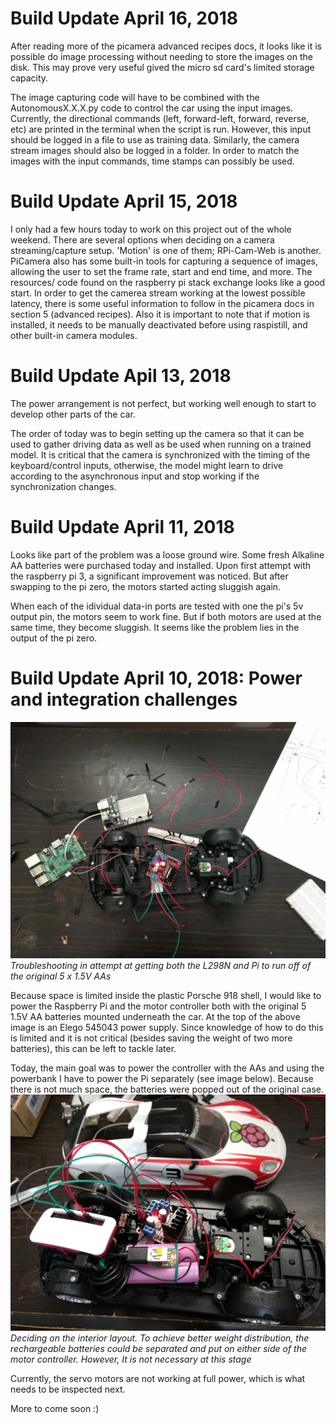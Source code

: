 # Build Update April 16, 2018

After reading more of the picamera advanced recipes docs, it looks like it is possible do image processing without needing to store the images on the disk. This may prove very useful gived the micro sd card's limited storage capacity. 

The image capturing code will have to be combined with the AutonomousX.X.X.py code to control the car using the input images. Currently, the directional commands (left, forward-left, forward, reverse, etc) are printed in the terminal when the script is run. However, this input should be logged in a file to use as training data. Similarly, the camera stream images should also be logged in a folder. In order to match the images with the input commands, time stamps can possibly be used.

# Build Update April 15, 2018

I only had a few hours today to work on this project out of the whole weekend. There are several options when deciding on a camera streaming/capture setup. 'Motion' is one of them; RPi-Cam-Web is another. PiCamera also has some built-in tools for capturing a sequence of images, allowing the user to set the frame rate, start and end time, and more. The resources/ code found on the raspberry pi stack exchange looks like a good start. In order to get the camerea stream working at the lowest possible latency, there is some useful information to follow in the picamera docs in section 5 (advanced recipes). Also it is important to note that if motion is installed, it needs to be manually deactivated before using raspistill, and other built-in camera modules.

# Build Update Apil 13, 2018

The power arrangement is not perfect, but working well enough to start to develop other parts of the car. 

The order of today was to begin setting up the camera so that it can be used to gather driving data as well as be used when running on a trained model. It is critical that the camera is synchronized with the timing of the keyboard/control inputs, otherwise, the model might learn to drive according to the asynchronous input and stop working if the synchronization changes.

# Build Update April 11, 2018

Looks like part of the problem was a loose ground wire. Some fresh Alkaline AA batteries were purchased today and installed. Upon first attempt with the raspberry pi 3, a significant improvement was noticed. But after swapping to the pi zero, the motors started acting sluggish again. 

When each of the idividual data-in ports are tested with one the pi's 5v output pin, the motors seem to work fine. But if both motors are used at the same time, they become sluggish. It seems like the problem lies in the output of the pi zero.

# Build Update April 10, 2018: Power and integration challenges
![](https://github.com/166inter/raspberryPorsche/blob/master/images/power_troubleshoot.jpg?raw=true)
*Troubleshooting in attempt at getting both the L298N and Pi to run off of the original 5 x 1.5V AAs*

Because space is limited inside the plastic Porsche 918 shell, I would like to power the Raspberry Pi and the motor controller both with the original 5 1.5V AA batteries mounted underneath the car. At the top of the above image is an Elego 545043 power supply. Since knowledge of how to do this is limited and  it is not critical (besides saving the weight of two more batteries), this can be left to tackle later. 

Today, the main goal was to power the controller with the AAs and using the powerbank I have to power the Pi separately (see image below). Because there is not much space, the batteries were popped out of the original case. 
![](https://github.com/166inter/raspberryPorsche/blob/master/images/integration.jpg?raw=true)
*Deciding on the interior layout. To achieve better weight distribution, the rechargeable batteries could be separated and put on either side of the motor controller. However, It is not necessary at this stage*

Currently, the servo motors are not working at full power, which is what needs to be inspected next.

More to come soon :)


